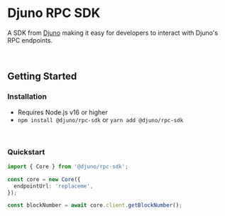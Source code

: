 # Djuno RPC SDK

A SDK from [Djuno](https://www.djuno.io/) making it easy for developers to interact with Djuno's RPC endpoints.

<br>

## Getting Started

### Installation

- Requires Node.js v16 or higher
- `npm install @djuno/rpc-sdk` or `yarn add @djuno/rpc-sdk`

<br>

### Quickstart

```ts
import { Core } from '@djuno/rpc-sdk';

const core = new Core({
  endpointUrl: 'replaceme',
});

const blockNumber = await core.client.getBlockNumber();
```

<br>
